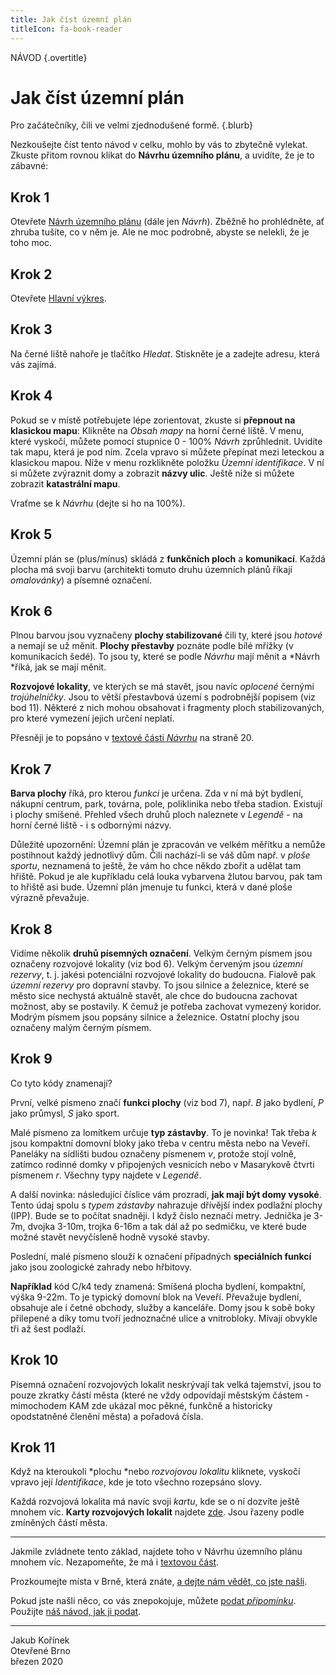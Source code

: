 ```yaml
---
title: Jak číst územní plán
titleIcon: fa-book-reader
---
```


NÁVOD {.overtitle}

# Jak číst územní plán

Pro začátečníky, čili ve velmi zjednodušené formě. {.blurb}

Nezkoušejte číst tento návod v celku, mohlo by vás to zbytečně vylekat. Zkuste přitom rovnou klikat do **Návrhu územního plánu**, a uvidíte, že je to zábavné:

## Krok 1

Otevřete [Návrh územního plánu](https://upmb.brno.cz/pripravovany-uzemni-plan/navrh-2/) (dále jen *Návrh*). Zběžně ho prohlédněte, ať zhruba tušíte, co v něm je. Ale ne moc podrobně, abyste se nelekli, že je toho moc.

## Krok 2

Otevřete [Hlavní výkres](https://gis.brno.cz/mapa/upmb-navrh/?c=-595915.7:-1161171.05&z=4&lb=zm-brno&ly=v21&lbo=1&lyo=).

## Krok 3

Na černé liště nahoře je tlačítko *Hledat*. Stiskněte je a zadejte adresu, která vás zajímá.

## Krok 4

Pokud se v místě potřebujete lépe zorientovat, zkuste si **přepnout na klasickou mapu**: Klikněte na *Obsah mapy* na horní černé liště. V menu, které vyskočí, můžete pomocí stupnice 0 - 100% *Návrh* zprůhlednit. Uvidíte tak mapu, která je pod ním. Zcela vpravo si můžete přepínat mezi leteckou a klasickou mapou. Níže v menu rozklikněte položku *Územní identifikace*. V ní si můžete zvýraznit domy a zobrazit **názvy ulic**. Ještě níže si můžete zobrazit **katastrální mapu**.

Vraťme se k *Návrhu* (dejte si ho na 100%).

## Krok 5

Územní plán se (plus/mínus) skládá z **funkčních ploch** a **komunikací**. Každá plocha má svoji barvu (architekti tomuto druhu územních plánů říkají *omalovánky*) a písemné označení.

## Krok 6

Plnou barvou jsou vyznačeny **plochy stabilizované** čili ty, které jsou *hotové* a nemají se už měnit. **Plochy přestavby** poznáte podle bílé mřížky (v komunikacích šedé). To jsou ty, které se podle *Návrhu* mají měnit a *Návrh *říká, jak se mají měnit.

**Rozvojové lokality**, ve kterých se má stavět, jsou navíc *oplocené* černými *trojúhelníčky*. Jsou to větší přestavbová území s podrobnější popisem (viz bod 11). Některé z nich mohou obsahovat i fragmenty ploch stabilizovaných, pro které vymezení jejich určení neplatí.

Přesněji je to popsáno v [textové části *Návrhu*](https://www.brno.cz/fileadmin/user_upload/sprava_mesta/magistrat_mesta_brna/OUPR/Pripravovany_uzemni_plan/NAVRH/VP_2020/TEXTOVA_CAST/Zavazna_cast/1_Zavazna_textova_cast_UPmB.pdf) na straně 20.

## Krok 7

**Barva plochy** říká, pro kterou *funkci* je určena. Zda v ní má být bydlení, nákupní centrum, park, továrna, pole, poliklinika nebo třeba stadion. Existují i plochy smíšené. Přehled všech druhů ploch naleznete v *Legendě* - na horní černé liště - i s odbornými názvy.

Důležité upozornění: Územní plán je zpracován ve velkém měřítku a nemůže postihnout každý jednotlivý dům. Čili nachází-li se váš dům např. v *ploše sportu*, neznamená to ještě, že vám ho chce někdo zbořit a udělat tam hřiště. Pokud je ale kupříkladu celá louka vybarvena žlutou barvou, pak tam to hřiště asi bude. Územní plán jmenuje tu funkci, která v dané ploše výrazně převažuje.

## Krok 8

Vidíme několik **druhů písemných označení**. Velkým černým písmem jsou označeny rozvojové lokality (viz bod 6). Velkým červeným jsou *územní rezervy*, t. j. jakési potenciální rozvojové lokality do budoucna. Fialově pak *územní rezervy* pro dopravní stavby. To jsou silnice a železnice, které se město sice nechystá aktuálně stavět, ale chce do budoucna zachovat možnost, aby se postavily. K čemuž je potřeba zachovat vymezený koridor. Modrým písmem jsou popsány silnice a železnice. Ostatní plochy jsou označeny malým černým písmem.

## Krok 9

Co tyto kódy znamenají?

První, velké písmeno značí **funkci plochy** (viz bod 7), např. *B* jako bydlení, *P* jako průmysl, *S* jako sport.

Malé písmeno za lomítkem určuje **typ zástavby**. To je novinka! Tak třeba *k* jsou kompaktní domovní bloky jako třeba v centru města nebo na Veveří. Paneláky na sídlišti budou označeny písmenem *v*, protože stojí volně, zatímco rodinné domky v připojených vesnicích nebo v Masarykově čtvrti písmenem *r*. Všechny typy najdete v *Legendě*.

A další novinka: následující číslice vám prozradí, **jak mají být domy vysoké**. Tento údaj spolu s *typem zástavby* nahrazuje dřívější index podlažní plochy (IPP). Bude se to počítat snadněji. I když číslo neznačí metry. Jednička je 3-7m, dvojka 3-10m, trojka 6-16m a tak dál až po sedmičku, ve které bude možné stavět nevyčísleně hodně vysoké stavby.

Poslední, malé písmeno slouží k označení případných **speciálních funkcí** jako jsou zoologické zahrady nebo hřbitovy.

**Například** kód C/k4 tedy znamená: Smíšená plocha bydlení, kompaktní, výška 9-22m. To je typický domovní blok na Veveří. Převažuje bydlení, obsahuje ale i četné obchody, služby a kanceláře. Domy jsou k sobě boky přilepené a díky tomu tvoří jednoznačné ulice a vnitrobloky. Mívají obvykle tři až šest podlaží.

## Krok 10

Písemná označení rozvojových lokalit neskrývají tak velká tajemství, jsou to pouze zkratky částí města (které ne vždy odpovídají městským částem - mimochodem KAM zde ukázal moc pěkné, funkčně a historicky opodstatněné členění města) a pořadová čísla.

## Krok 11

Když na kteroukoli *plochu *nebo *rozvojovou lokalitu* kliknete, vyskočí vpravo její *Identifikace*, kde je toto všechno rozepsáno slovy.

Každá rozvojová lokalita má navíc svoji *kartu*, kde se o ní dozvíte ještě mnohem víc. **Karty rozvojových lokalit** najdete [zde](https://www.brno.cz/fileadmin/user_upload/sprava_mesta/magistrat_mesta_brna/OUPR/Pripravovany_uzemni_plan/NAVRH/VP_2020/TEXTOVA_CAST/Zavazna_cast/1_Zavazna_textova_cast_UPmB_priloha_c._1_karty_lokalit.pdf). Jsou řazeny podle zmíněných částí města.

---

Jakmile zvládnete tento základ, najdete toho v Návrhu územního plánu mnohem víc. Nezapomeňte, že má i [textovou část](https://www.brno.cz/fileadmin/user_upload/sprava_mesta/magistrat_mesta_brna/OUPR/Pripravovany_uzemni_plan/NAVRH/VP_2020/TEXTOVA_CAST/Zavazna_cast/1_Zavazna_textova_cast_UPmB.pdf).

Prozkoumejte místa v Brně, která znáte, [a dejte nám vědět, co jste našli](/pridat/).

Pokud jste našli něco, co vás znepokojuje, můžete [podat *připomínku*](https://gis.brno.cz/ost/projednani-upd/public/). Použijte [náš návod, jak ji podat](/jak-podat-namitku-k-uzemnimu-planu/).

---

Jakub Kořínek  
Otevřené Brno  
březen 2020
